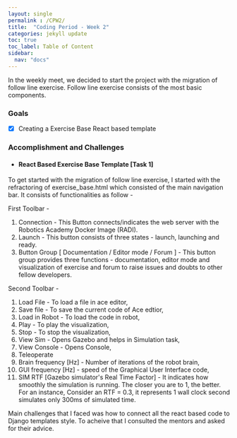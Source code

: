 ```yaml
---
layout: single
permalink : /CPW2/
title:  "Coding Period - Week 2"
categories: jekyll update
toc: true
toc_label: Table of Content
sidebar:
  nav: "docs"
---
```

In the weekly meet, we decided to start the project with the migration of follow line exercise. Follow line exercise consists of the most basic components.


### Goals

- [x] Creating a Exercise Base React based template 


### Accomplishment and Challenges 


* #### React Based Exercise Base Template \[Task 1\]

To get started with the migration of follow line exercise, I started with the refractoring of exercise_base.html which consisted of the main navigation bar. It consists of functionalities as follow -

First Toolbar - 
1. Connection - This Button connects/indicates the web server with the Robotics Academy Docker Image (RADI).
2. Launch - This button consists of three states - launch, launching and ready.
3. Button Group [ Documentation / Editor mode / Forum ] - This button group provides three functions - documentation, editor mode and visualization of exercise and forum to raise issues and doubts to other fellow developers.

Second Toolbar -
1. Load File - To load a file in ace editor,
2. Save file - To save the current code of Ace edtior,
3. Load in Robot - To load the code in robot,
4. Play - To play the visualization, 
5. Stop - To stop the visualization,
6. View Sim - Opens Gazebo and helps in Simulation task,
7. View Console - Opens Console, 
8. Teleoperate
9. Brain frequency \[Hz\] - Number of iterations of the robot brain,
10. GUI frequency \[Hz\] - speed of the Graphical User Interface code,
11. SIM RTF \[Gazebo simulator's Real Time Factor\] - It indicates how smoothly the simulation is running. The closer you are to 1, the better. For an instance, Consider an RTF = 0.3, it represents 1 wall clock second simulates only 300ms of simulated time.

Main challenges that I faced was how to connect all the react based code to Django templates style. To acheive that I consulted the mentors and asked for their advice.  


